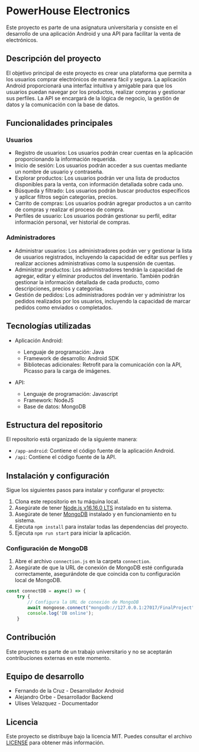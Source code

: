# PowerHouse Electronics

Este proyecto es parte de una asignatura universitaria y consiste en el desarrollo de una aplicación Android y una API para facilitar la venta de electrónicos.

## Descripción del proyecto

El objetivo principal de este proyecto es crear una plataforma que permita a los usuarios comprar electrónicos de manera fácil y segura. La aplicación Android proporcionará una interfaz intuitiva y amigable para que los usuarios puedan navegar por los productos, realizar compras y gestionar sus perfiles. La API se encargará de la lógica de negocio, la gestión de datos y la comunicación con la base de datos.

## Funcionalidades principales

### Usuarios
- Registro de usuarios: Los usuarios podrán crear cuentas en la aplicación proporcionando la información requerida.
- Inicio de sesión: Los usuarios podrán acceder a sus cuentas mediante un nombre de usuario y contraseña.
- Explorar productos: Los usuarios podrán ver una lista de productos disponibles para la venta, con información detallada sobre cada uno.
- Búsqueda y filtrado: Los usuarios podrán buscar productos específicos y aplicar filtros según categorías, precios.
- Carrito de compras: Los usuarios podrán agregar productos a un carrito de compras y realizar el proceso de compra.
- Perfiles de usuario: Los usuarios podrán gestionar su perfil, editar información personal, ver historial de compras.

### Administradores
- Administrar usuarios: Los administradores podrán ver y gestionar la lista de usuarios registrados, incluyendo la capacidad de editar sus perfiles y realizar acciones administrativas como la suspensión de cuentas.
- Administrar productos: Los administradores tendrán la capacidad de agregar, editar y eliminar productos del inventario. También podrán gestionar la información detallada de cada producto, como descripciones, precios y categorías.
- Gestión de pedidos: Los administradores podrán ver y administrar los pedidos realizados por los usuarios, incluyendo la capacidad de marcar pedidos como enviados o completados.
<!-- - Estadísticas y análisis: Los administradores tendrán acceso a estadísticas y análisis detallados sobre las ventas, ingresos y preferencias de los usuarios, lo que les permitirá tomar decisiones informadas sobre estrategias de venta y gestión de inventario.
Soporte al cliente: Los administradores podrán responder consultas y brindar soporte a los usuarios a través de un sistema de tickets o chat integrado en la aplicación. -->


## Tecnologías utilizadas

- Aplicación Android:
  - Lenguaje de programación: Java
  - Framework de desarrollo: Android SDK
  - Bibliotecas adicionales: Retrofit para la comunicación con la API, Picasso para la carga de imágenes.

- API:
  - Lenguaje de programación: Javascript
  - Framework: NodeJS
  - Base de datos: MongoDB

## Estructura del repositorio

El repositorio está organizado de la siguiente manera:

- `/app-android`: Contiene el código fuente de la aplicación Android.
- `/api`: Contiene el código fuente de la API.
<!-- - `/documentación`: Contiene documentación adicional relacionada con el proyecto. -->

## Instalación y configuración

Sigue los siguientes pasos para instalar y configurar el proyecto:

1. Clona este repositorio en tu máquina local.
2. Asegúrate de tener [Node.js v16.16.0 LTS](https://nodejs.org) instalado en tu sistema.
3. Asegúrate de tener [MongoDB](https://www.mongodb.com) instalado y en funcionamiento en tu sistema.
4. Ejecuta `npm install` para instalar todas las dependencias del proyecto.
5. Ejecuta `npm run start` para iniciar la aplicación.

### Configuración de MongoDB

1. Abre el archivo `connection.js` en la carpeta `connection`.
2. Asegúrate de que la URL de conexión de MongoDB esté configurada correctamente, asegurándote de que coincida con tu configuración local de MongoDB.

```javascript
const connectDB = async() => {
    try {
        // Configura la URL de conexión de MongoDB
        await mongoose.connect("mongodb://127.0.0.1:27017/FinalProject",);
        console.log('DB online');
    }
```
## Contribución

Este proyecto es parte de un trabajo universitario y no se aceptarán contribuciones externas en este momento.

## Equipo de desarrollo

- Fernando de la Cruz - Desarrollador Android
- Alejandro Orbe - Desarrollador Backend
- Ulises Velazquez - Documentador

## Licencia

Este proyecto se distribuye bajo la licencia MIT. Puedes consultar el archivo [LICENSE](LICENSE) para obtener más información.
